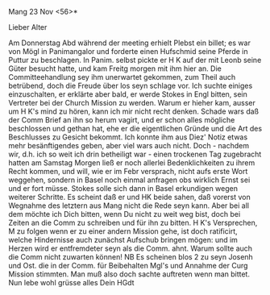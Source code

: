  Mang 23 Nov <56>*

Lieber Alter

Am Donnerstag Abd während der meeting erhielt Plebst ein billet; es war von Mögl in Panimangalor und forderte einen Hufschmid seine Pferde in Puttur zu beschlagen. In Panim. selbst pickte er H K auf der mit Leonb seine Güter besucht hatte, und kam Freitg morgen mit ihm hier an. Die Committeehandlung sey ihm unerwartet gekommen, zum Theil auch betrübend, doch die Freude über los seyn schlage vor. Ich suchte einiges einzuschalten, er erklärte aber bald, er werde Stokes in Engl bitten, sein Vertreter bei der Church Mission zu werden. Warum er hieher kam, ausser um H K's mind zu hören, kann ich mir nicht recht denken. Schade wars daß der Comm Brief an ihn so herum vagirt, und er schon alles mögliche beschlossen und gethan hat, ehe er die eigentlichen Gründe und die Art des Beschlusses zu Gesicht bekommt. Ich konnte ihm aus Diez' Notiz etwas mehr besänftigendes geben, aber viel wars auch nicht. Doch - nachdem wir, d.h. ich so weit ich drin betheiligt war - einen trockenen Tag zugebracht hatten am Samstag Morgen ließ er noch allerlei Bedenklichkeiten zu ihrem Recht kommen, und will, wie er im Febr versprach, nicht aufs erste Wort weggehen, sondern in Basel noch einmal anfragen obs wirklich Ernst sei und er fort müsse. Stokes solle sich dann in Basel erkundigen wegen weiterer Schritte. Es scheint daß er und HK beide sahen, daß vorerst von Wegnahme des letztern aus Mang nicht die Rede seyn kann. Aber bei all dem möchte ich Dich bitten, wenn Du nicht zu weit weg bist, doch bei Zeiten an die Comm zu schreiben und für ihn zu bitten. H K's Versprechen, M zu folgen wenn er zu einer andern Mission gehe, ist doch ratificirt, welche Hindernisse auch zunächst Aufschub bringen mögen: und im Herzen wird er entfremdeter seyn als die Comm. ahnt. Warum sollte auch die Comm nicht zuwarten können! NB Es scheinen blos 2 zu seyn Josenh und Ost. die in der Comm. für Beibehalten Mgl's und Annahme der Curg Mission stimmten. Man muß also doch sachte auftreten wenn man bittet. Nun lebe wohl grüsse alles
 Dein HGdt

